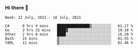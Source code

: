### Hi there 👋

<!--START_SECTION:waka-->
```text
Week: 12 July, 2021 - 18 July, 2021

C#      8 hrs 4 mins    ███████████████▒░░░░░░░░░   61.17 % 
Go      2 hrs 31 mins   ████▓░░░░░░░░░░░░░░░░░░░░   19.10 % 
Other   2 hrs 8 mins    ████░░░░░░░░░░░░░░░░░░░░░   16.20 % 
Bash    15 mins         ▒░░░░░░░░░░░░░░░░░░░░░░░░   01.95 % 
YAML    11 mins         ▒░░░░░░░░░░░░░░░░░░░░░░░░   01.46 % 
```
<!--END_SECTION:waka-->
